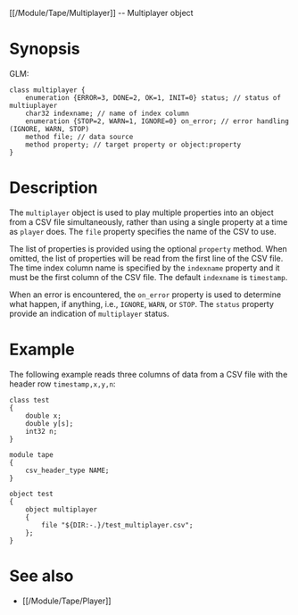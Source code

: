 [[/Module/Tape/Multiplayer]] -- Multiplayer object

# Synopsis

GLM:

~~~
class multiplayer {
	enumeration {ERROR=3, DONE=2, OK=1, INIT=0} status; // status of multiuplayer
	char32 indexname; // name of index column
	enumeration {STOP=2, WARN=1, IGNORE=0} on_error; // error handling (IGNORE, WARN, STOP)
	method file; // data source
	method property; // target property or object:property
}
~~~

# Description

The `multiplayer` object is used to play multiple properties into an object
from a CSV file simultaneously, rather than using a single property at a time
as `player` does. The `file` property specifies the name of the CSV to use.

The list of properties is provided using the optional `property` method. When
omitted, the list of properties will be read from the first line of the CSV
file. The time index column name is specified by the `indexname` property and
it must be the first column of the CSV file. The default `indexname` is
`timestamp`.

When an error is encountered, the `on_error` property is used to determine
what happen, if anything, i.e., `IGNORE`, `WARN`, or `STOP`.  The `status`
property provide an indication of `multiplayer` status.

# Example

The following example reads three columns of data from a CSV file with the
header row `timestamp,x,y,n`:

~~~
class test
{
	double x;
	double y[s];
	int32 n;
}

module tape
{
	csv_header_type NAME;
}

object test
{
	object multiplayer 
	{
		file "${DIR:-.}/test_multiplayer.csv";
	};
}
~~~

# See also

* [[/Module/Tape/Player]]
